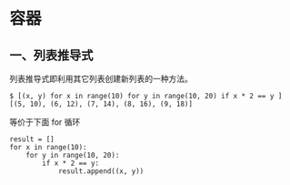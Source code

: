 # 容器
## 一、列表推导式
列表推导式即利用其它列表创建新列表的一种方法。
```
$ [(x, y) for x in range(10) for y in range(10, 20) if x * 2 == y ]
[(5, 10), (6, 12), (7, 14), (8, 16), (9, 18)]
```
等价于下面 for 循环
```
result = []
for x in range(10):
    for y in range(10, 20):
        if x * 2 == y:
            result.append((x, y))
```